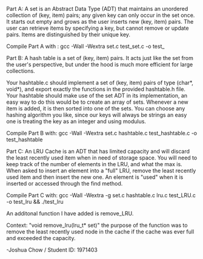 Part A:
A set is an Abstract Data Type (ADT) that maintains an unordered collection of (key, item) pairs; any given key can only occur in the set once. 
It starts out empty and grows as the user inserts new (key, item) pairs. The user can retrieve items by specifying a key, but cannot remove or update pairs. 
Items are distinguished by their unique key.

Compile Part A with : gcc -Wall -Wextra set.c test_set.c -o test_


Part B:
A hash table is a set of (key, item) pairs. It acts just like the set from the user's perspective, but under the hood is much more efficient for large collections. 

Your hashtable.c should implement a set of (key, item) pairs of type (char*, void*), 
and export exactly the functions in the provided hashtable.h file. Your hashtable should make use of the set ADT in its implementation, 
an easy way to do this would be to create an array of sets. Whenever a new item is added, it is then sorted into one of the sets. 
You can choose any hashing algorithm you like, since our keys will always be strings an easy one is treating the key as an integer and using modulus.

Compile Part B with: gcc -Wall -Wextra set.c hashtable.c test_hashtable.c -o test_hashtable

Part C:
An LRU Cache is an ADT that has limited capacity and will discard the least recently used item when in need of storage space. 
You will need to keep track of the number of elements in the LRU, and what the max is. 
When asked to insert an element into a "full" LRU, remove the least recently used item and then insert the new one. 
An element is "used" when it is inserted or accessed through the find method.

Compile Part C with: gcc -Wall -Wextra -g set.c hashtable.c lru.c test_LRU.c -o test_lru && ./test_lru
 
An additonal function I have added is remove_LRU.

Context: "void remove_lru(lru_t* set)"
the purpose of the function was to remove the least recently used node in the cache if the cache was ever full
and exceeded the capacity.

-Joshua Chow / Student ID: 1971403

